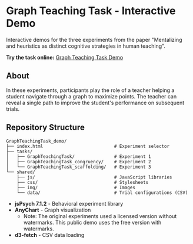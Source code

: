 # Graph Teaching Task - Interactive Demo

Interactive demos for the three experiments from the paper "Mentalizing and heuristics as distinct cognitive strategies in human teaching".

**Try the task online:** [Graph Teaching Task Demo](https://sharootonian.github.io/CognitiveStrategiesInTeaching/GraphTeachingTask_demo/)

## About

In these experiments, participants play the role of a teacher helping a student navigate through a graph to maximize points. The teacher can reveal a single path to improve the student's performance on subsequent trials.


## Repository Structure

```
GraphTeachingTask_demo/
├── index.html                           # Experiment selector
├── tasks/
│   ├── GraphTeachingTask/               # Experiment 1
│   ├── GraphTeachingTask_congruency/    # Experiment 2
│   └── GraphTeachingTask_scaffolding/   # Experiment 3
└── shared/
    ├── js/                              # JavaScript libraries
    ├── css/                             # Stylesheets
    ├── img/                             # Images
    └── data/                            # Trial configurations (CSV)
```

- **jsPsych 7.1.2** - Behavioral experiment library
- **AnyChart** - Graph visualization
  - Note: The original experiments used a licensed version without watermarks. This public demo uses the free version with watermarks.
- **d3-fetch** - CSV data loading
